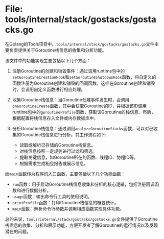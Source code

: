 # File: tools/internal/stack/gostacks/gostacks.go

在Golang的Tools项目中，`tools/internal/stack/gostacks/gostacks.go`文件主要负责提供关于Goroutine栈信息的收集和分析功能。

该文件中的功能实现主要包括以下几个方面：

1. 注册Goroutine的创建和销毁事件：通过调用runtime包中的`setGoroutineCreationHook`和`setGoroutineShutdownHook`函数，将自定义的函数注册为Goroutine创建和销毁的回调函数。这样在Goroutine创建和销毁时，会调用自定义函数进行相应处理。

2. 收集Goroutine栈信息：当Goroutine创建事件发生时，会调用`onGoroutineCreate`函数，其中会获取Goroutine的ID，并根据该ID调用runtime包中的`goroutineProfile`函数，获取该Goroutine的栈信息。然后，根据配置将栈信息存入文件或内存数据库中。

3. 分析Goroutine栈信息：通过调用`analyzeGoroutineStacks`函数，可以对已收集的Goroutine栈信息进行分析。其工作流程如下:
   - 读取或解析已存储的Goroutine栈信息。
   - 对栈信息按照一定规则进行过滤和筛选。
   - 提取关键信息，如Goroutine所在的函数、线程ID、协程ID等。
   - 根据需求生成相应报告或展示信息。

而`main`函数作为程序的入口函数，主要包括以下几个功能函数：
- `run`函数：用于启动Goroutine栈信息收集和分析的核心逻辑，包括注册回调函数和进行数据分析。
- `usage`函数：输出命令行工具的使用说明。
- `printProfile`函数：打印Goroutine栈信息的概要统计。
- `main`函数：解析命令行参数并调用相应函数实现具体功能。

总的来说，`tools/internal/stack/gostacks/gostacks.go`文件提供了Goroutine栈信息的收集、分析和展示功能，方便开发者了解Goroutine的运行情况以及发现潜在的问题。

